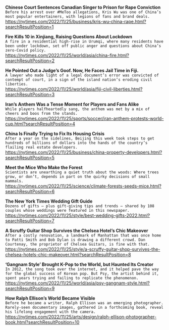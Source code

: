 **Chinese Court Sentences Canadian Singer to Prison for Rape Conviction**\
`Before his arrest over #MeToo allegations, Kris Wu was one of China’s most popular entertainers, with legions of fans and brand deals.`\
https://nytimes.com/2022/11/25/business/kris-wu-china-rape.html?searchResultPosition=1

**Fire Kills 10 in Xinjiang, Raising Questions About Lockdown**\
`A fire in a residential high-rise in Urumqi, where many residents have been under lockdown, set off public anger and questions about China’s zero-Covid policy.`\
https://nytimes.com/2022/11/25/world/asia/china-fire.html?searchResultPosition=2

**He Pointed Out a Judge’s Goof. Now, He Faces Jail Time in Fiji.**\
`A lawyer who made light of a legal document’s error was convicted of contempt of court, in a sign of the island nation’s eroding civil liberties.`\
https://nytimes.com/2022/11/25/world/asia/fiji-civil-liberties.html?searchResultPosition=3

**Iran’s Anthem Was a Tense Moment for Players and Fans Alike**\
`While players halfheartedly sang, the anthem was met by a mix of cheers and boos from the stands.`\
https://nytimes.com/2022/11/25/sports/soccer/iran-anthem-protests-world-cup.html?searchResultPosition=4

**China Is Finally Trying to Fix Its Housing Crisis**\
`After a year on the sidelines, Beijing this week took steps to get hundreds of billions of dollars into the hands of the country’s flailing real estate developers.`\
https://nytimes.com/2022/11/25/business/china-property-developers.html?searchResultPosition=5

**Meet the Mice Who Make the Forest**\
`Scientists are unearthing a quiet truth about the woods: Where trees grow, or don’t, depends in part on the quirky decisions of small mammals.`\
https://nytimes.com/2022/11/25/science/climate-forests-seeds-mice.html?searchResultPosition=6

**The New York Times Wedding Gift Guide**\
`Dozens of gifts — plus gift-giving tips and trends — shared by 108 couples whose weddings were featured in this newspaper.`\
https://nytimes.com/2022/11/25/style/best-wedding-gifts-2022.html?searchResultPosition=7

**A Scruffy Guitar Shop Survives the Chelsea Hotel’s Chic Makeover**\
`After a costly renovation, a landmark of Manhattan that was once home to Patti Smith and Bob Dylan is drawing a different crowd. Dan Courtenay, the proprietor of Chelsea Guitars, is fine with that.`\
https://nytimes.com/2022/11/25/style/a-scruffy-guitar-shop-survives-the-chelsea-hotels-chic-makeover.html?searchResultPosition=8

**‘Gangnam Style’ Brought K-Pop to the World, but Haunted Its Creator**\
`In 2012, the song took over the internet, and it helped pave the way for the global success of Korean pop. But Psy, the artist behind it, spent years trying and failing to replicate the phenomenon.`\
https://nytimes.com/2022/11/25/world/asia/psy-gangnam-style.html?searchResultPosition=9

**How Ralph Ellison’s World Became Visible**\
`Before he became a writer, Ralph Ellison was an emerging photographer. Rarely-seen documentary images, gathered in a forthcoming book, reveal his lifelong engagement with the camera.`\
https://nytimes.com/2022/11/25/arts/design/ralph-ellison-photographer-book.html?searchResultPosition=10

